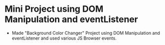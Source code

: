 <h1>Mini Project using DOM Manipulation and eventListener</h1>

- Made "Background Color Changer" Project using DOM Manipulation and eventListener and used various JS Browser events.